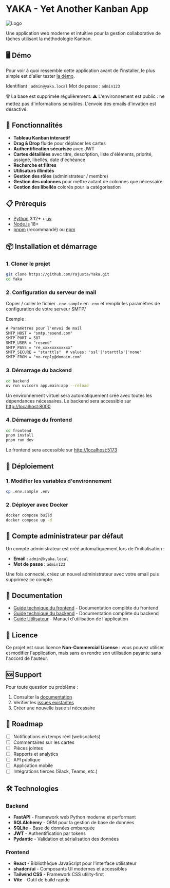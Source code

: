 
# YAKA - Yet Another Kanban App

![Logo](https://raw.githubusercontent.com/Yajusta/Yaka/refs/heads/main/frontend/public/yaka.ico)

Une application web moderne et intuitive pour la gestion collaborative de tâches utilisant la méthodologie Kanban.

## 🖥️ Démo

Pour voir à quoi ressemble cette application avant de l'installer, le plus simple est d'aller tester [la démo](https://yaka-demo.yajusta.fr/).

Identifiant : `admin@yaka.local`
Mot de passe : `admin123`

🗑️ La base est supprimée régulièrement.
⚠️ L'environnement est public : ne mettez pas d'informations sensibles.
L'envoie des emails d'invation est désactivé.

## 🚀 Fonctionnalités

- **Tableau Kanban interactif**
- **Drag & Drop** fluide pour déplacer les cartes
- **Authentification sécurisée** avec JWT
- **Cartes détaillées** avec titre, description, liste d'éléments, priorité, assigné, libellés, date d'échéance
- **Recherche et filtres**
- **Utilisaturs illimités**
- **Gestion des rôles** (administrateur / membre)
- **Gestion des colonnes** pour mettre autant de colonnes que nécessaire
- **Gestion des libellés** colorés pour la catégorisation

## 📋 Prérequis

- [Python](https://www.python.org/downloads/) 3.12+ + [uv](https://docs.astral.sh/uv/)
- [Node.js](https://nodejs.org/fr/download) 18+
- [pnpm](https://pnpm.io/) (recommandé) ou [npm](https://www.npmjs.com/)

## 📦 Installation et démarrage

### 1. Cloner le projet

```bash
git clone https://github.com/Yajusta/Yaka.git
cd Yaka
```

### 2. Configuration du serveur de mail

Copier / coller le fichier `.env.sample` en `.env` et remplir les paramètres de configuration de votre serveur SMTP/

Exemple :

```txt
# Paramètres pour l'envoi de mail
SMTP_HOST = "smtp.resend.com"
SMTP_PORT = 587
SMTP_USER = "resend"
SMTP_PASS = "re_xxxxxxxxxxxx"
SMTP_SECURE = "starttls"  # values: 'ssl'|'starttls'|'none'
SMTP_FROM = "no-reply@domain.com"
```

### 3. Démarrage du backend

```bash
cd backend
uv run uvicorn app.main:app --reload
```

Un environnement virtuel sera automatiquement créé avec toutes les dépendances nécessaires.
Le backend sera accessible sur <http://localhost:8000>

### 4. Démarrage du frontend

```bash
cd frontend
pnpm install
pnpm run dev
```

Le frontend sera accessible sur <http://localhost:5173>

## 🚀 Déploiement

### 1. Modifier les variables d'environnement

```bash
cp .env.sample .env
```

### 2. Déployer avec Docker

```bash
docker compose build
docker compose up -d
```

## 👤 Compte administrateur par défaut

Un compte administrateur est créé automatiquement lors de l'initialisation :

- **Email :** `admin@kyaka.local`
- **Mot de passe :** `admin123`

Une fois connecté, créez un nouvel administrateur avec votre email puis supprimez ce compte.

## 📖 Documentation

- [Guide technique du frontend](docs/frontend-technical-documentation.md) - Documentation complète du frontend
- [Guide technique du backend](docs/backend-technical-documentation.md) - Documentation complète du backend
- [Guide Utilisateur](docs/user-guide.md) - Manuel d'utilisation de l'application

## 📄 Licence

Ce projet est sous licence **Non-Commercial License** : vous pouvez utiliser et modifier l'application, mais sans en rendre son utilisation payante sans l'accord de l'auteur.

## 🆘 Support

Pour toute question ou problème :

1. Consulter la [documentation](docs/)
2. Vérifier les [issues existantes]([../../issues](https://github.com/Yajusta/Yaka/issues))
3. Créer une nouvelle issue si nécessaire

## 🔄 Roadmap

- [ ] Notifications en temps réel (websockets)
- [ ] Commentaires sur les cartes
- [ ] Pièces jointes
- [ ] Rapports et analytics
- [ ] API publique
- [ ] Application mobile
- [ ] Intégrations tierces (Slack, Teams, etc.)

## 🛠️ Technologies

### Backend

- **FastAPI** - Framework web Python moderne et performant
- **SQLAlchemy** - ORM pour la gestion de base de données
- **SQLite** - Base de données embarquée
- **JWT** - Authentification par tokens
- **Pydantic** - Validation et sérialisation des données

### Frontend

- **React** - Bibliothèque JavaScript pour l'interface utilisateur
- **shadcn/ui** - Composants UI modernes et accessibles
- **Tailwind CSS** - Framework CSS utility-first
- **Vite** - Outil de build rapide
